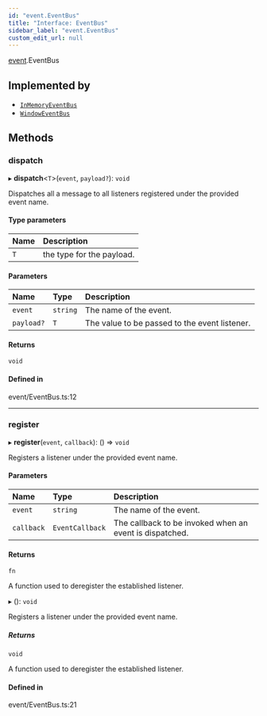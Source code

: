 ```yaml
---
id: "event.EventBus"
title: "Interface: EventBus"
sidebar_label: "event.EventBus"
custom_edit_url: null
---
```


[event](../modules/event.md).EventBus

## Implemented by

- [`InMemoryEventBus`](../classes/event.InMemoryEventBus.md)
- [`WindowEventBus`](../classes/event.WindowEventBus.md)

## Methods

### dispatch

▸ **dispatch**<`T`\>(`event`, `payload?`): `void`

Dispatches all a message to all listeners registered under the provided event name.

#### Type parameters

| Name | Description |
| :------ | :------ |
| `T` | the type for the payload. |

#### Parameters

| Name | Type | Description |
| :------ | :------ | :------ |
| `event` | `string` | The name of the event. |
| `payload?` | `T` | The value to be passed to the event listener. |

#### Returns

`void`

#### Defined in

event/EventBus.ts:12

___

### register

▸ **register**(`event`, `callback`): () => `void`

Registers a listener under the provided event name.

#### Parameters

| Name | Type | Description |
| :------ | :------ | :------ |
| `event` | `string` | The name of the event. |
| `callback` | `EventCallback` | The callback to be invoked when an event is dispatched. |

#### Returns

`fn`

A function used to deregister the established listener.

▸ (): `void`

Registers a listener under the provided event name.

##### Returns

`void`

A function used to deregister the established listener.

#### Defined in

event/EventBus.ts:21
